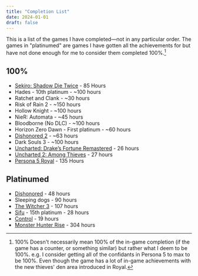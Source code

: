 ```yaml
---
title: "Completion List"
date: 2024-01-01
draft: false
---
```

This is a list of the games I have completed—not in any particular order. The games in "platinumed" are games I have gotten all the achievements for but have not done enough for me to consider them completed 100%.[^1]
## 100%
- [Sekiro: Shadow Die Twice](https://ranhya.github.io/posts/sekiro/) - 85 Hours
- Hades - 10th platinum - ~100 hours
- Ratchet and Clank - ~30 hours
- Risk of Rain 2 - ~150 hours
- Hollow Knight - ~100 hours
- NieR: Automata - ~45 hours
- Bloodborne (No DLC) - ~100 hours
- Horizon Zero Dawn - First platinum - ~60 hours
- [Dishonored 2](https://youtu.be/_3bs6to5pm4) - ~63 hours
- Dark Souls 3 - ~100 hours
- [Uncharted: Drake’s Fortune Remastered](https://ranhya.github.io/posts/uncharted-1/) - 26 hours
- [Uncharted 2: Among Thieves](https://ranhya.github.io/posts/uncharted-2/) - 27 hours
- [Persona 5 Royal](https://ranhya.github.io/posts/persona-5-royal/) - 135 Hours
## Platinumed
- [Dishonored](https://youtu.be/BwJBtOMsYyI) - 48 hours
- Sleeping dogs - 90 hours
- [The Witcher 3](https://youtu.be/fI7F0vM7USo) - 107 hours
- [Sifu](https://ranhya.github.io/posts/sifu/) -  15th platinum - 28 hours
- [Control](https://ranhya.github.io/posts/control/) - 19 hours
- [Monster Hunter Rise](https://youtu.be/mGco28OXnGE) - 304 hours

[^1]: 100% Doesn't necessarily mean 100% of the in-game completion (if the game has a counter, or something similar) but rather what I deem to be 100%. e.g. I consider getting all of the confidants in Persona 5 to max to be 100%. Even though the game has a lot of in-game achievements with the new thieves' den area introduced in Royal.

